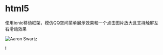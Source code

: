 # html5
使用ionic移动框架，模仿QQ空间菜单展示效果和一个点击图片放大且支持触屏左右滑动效果

![Aaron Swartz](https://github.com/AntBrother/html5/tree/master/Images/cutpic/cutone.png)

! [](https://github.com/AntBrother/html5/blob/master/Images/cutpic/cuttwo.png)